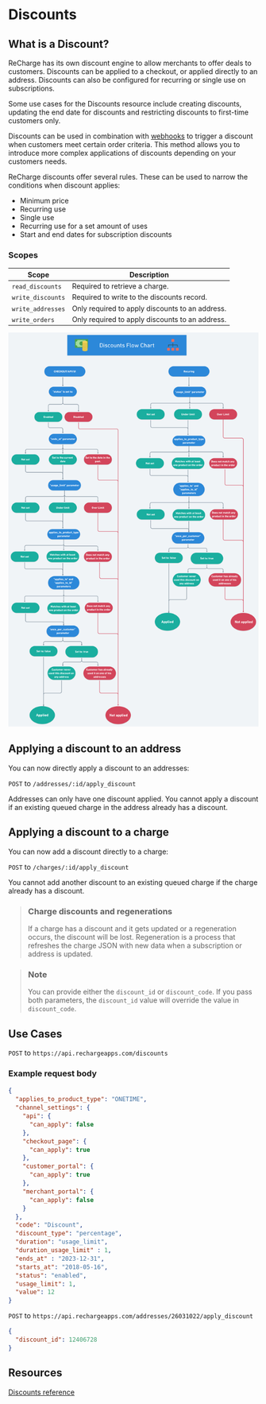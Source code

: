 # Discounts
## What is a Discount?
ReCharge has its own discount engine to allow merchants to offer deals to customers. Discounts can be applied to a checkout, or applied directly to an address. Discounts can also be configured for recurring or single use on subscriptions.

Some use cases for the Discounts resource include creating discounts, updating the end date for discounts and restricting discounts to first-time customers only.

Discounts can be used in combination with [webhooks](webhooks-overview.md) to trigger a discount when customers meet certain order criteria. This method allows you to introduce more complex applications of discounts depending on your customers needs.

ReCharge discounts offer several rules. These can be used to narrow the conditions when discount applies:

- Minimum price
- Recurring use
- Single use
- Recurring use for a set amount of uses
- Start and end dates for subscription discounts


### Scopes
|Scope|Description|
|-|-|
|`read_discounts`| Required to retrieve a charge.|
|`write_discounts`| Required to write to the discounts record.|
|`write_addresses`|Only required to apply discounts to an address.|
|`write_orders`| Only required to apply discounts to an address.|

![discounts diagram](assets/images/discounts-flow.png)

## Applying a discount to an address

You can now directly apply a discount to an addresses:

`POST` to `/addresses/:id/apply_discount`

Addresses can only have one discount applied. You cannot apply a discount if an existing queued charge in the address already has a discount.

## Applying a discount to a charge

You can now add a discount directly to a charge:

`POST` to `/charges/:id/apply_discount`

You cannot add another discount to an existing queued charge if the charge already has a discount.

<!-- theme: warning -->
> ### Charge discounts and regenerations
> If a charge has a discount and it gets updated or a regeneration occurs, the discount will be lost.
> Regeneration is a process that refreshes the charge JSON with new data when a subscription or address is updated.

> ### Note 
> You can provide either the `discount_id` or `discount_code`. If you pass both parameters, the `discount_id` value will override the value in `discount_code`.
## Use Cases

<!--
type: tab
title: Create a discount
-->

`POST` to `https://api.rechargeapps.com/discounts`

### Example request body

```json
{
  "applies_to_product_type": "ONETIME",
  "channel_settings": {
    "api": {
      "can_apply": false
    },
    "checkout_page": {
      "can_apply": true
    },
    "customer_portal": {
      "can_apply": true
    },
    "merchant_portal": {
      "can_apply": false
    }
  },  
  "code": "Discount",
  "discount_type": "percentage",
  "duration": "usage_limit",
  "duration_usage_limit" : 1,
  "ends_at" : "2023-12-31",
  "starts_at": "2018-05-16",
  "status": "enabled",
  "usage_limit": 1,
  "value": 12
}
```

<!--
type: tab
title: Apply a discount to an address
-->

`POST` to `https://api.rechargeapps.com/addresses/26031022/apply_discount`


```json
{
  "discount_id": 12406728
}
```

<!-- type: tab-end -->

## Resources
[Discounts reference](https://developer.rechargepayments.com/#discounts)